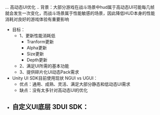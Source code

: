 ... 高动态UI优化
.. 背景：大部分游戏在战斗场景中hud属于高动态UI可能每几帧就会发生一次变化，而战斗场景属于性能敏感的场景，因此降低HUD本身的性能消耗对良好的游戏体验有重要影响
- 目标：
	- 1、更新性能消耗低
		- Tranform更新
		- Alpha更新
		- Size更新
		- Depth更新
	- 2、满足UI所需的基本功能
	- 3、提供碎片化UI动态Pack需求
- Unity UI SDK目前使用现状 NGUI vs UGUI：
	- 优点：通用、成熟、灵活、满足大部分静态和低动态UI需求
	- 缺点：没有太多针对高动态UI的优化
- 自定义UI底层 3DUI SDK：
	- 